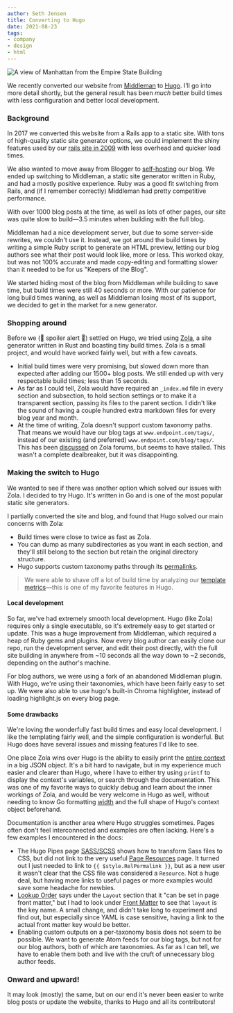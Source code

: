 ```yaml
---
author: Seth Jensen
title: Converting to Hugo
date: 2021-08-23
tags:
- company
- design
- html
---
```


![A view of Manhattan from the Empire State Building](/blog/2021/08/converting-to-hugo/manhattan-view.jpg)

<!--Photo by Seth Jensen-->

We recently converted our website from [Middleman](https://middlemanapp.com/) to [Hugo](https://gohugo.io). I’ll go into more detail shortly, but the general result has been *much* better build times with less configuration and better local development.

### Background

In 2017 we converted this website from a Rails app to a static site. With tons of high-quality static site generator options, we could implement the shiny features used by our [rails site in 2009](/blog/2009/10/new-end-point-site-rails-jquery-flot/) with less overhead and quicker load times.

We also wanted to move away from Blogger to [self-hosting](/blog/2017/11/using-github-for-blog-comments/) our blog. We ended up switching to Middleman, a static site generator written in Ruby, and had a mostly positive experience. Ruby was a good fit switching from Rails, and (if I remember correctly) Middleman had pretty competitive performance.

With over 1000 blog posts at the time, as well as lots of other pages, our site was quite slow to build—3.5 minutes when building with the full blog.

Middleman had a nice development server, but due to some server-side rewrites, we couldn't use it. Instead, we got around the build times by writing a simple Ruby script to generate an HTML preview, letting our blog authors see what their post would look like, more or less. This worked okay, but was not 100% accurate and made copy-editing and formatting slower than it needed to be for us "Keepers of the Blog".

We started hiding most of the blog from Middleman while building to save time, but build times were still 40 seconds or more. With our patience for long build times waning, as well as Middleman losing most of its support, we decided to get in the market for a new generator.

### Shopping around

Before we (🚨 spoiler alert 🚨) settled on Hugo, we tried using [Zola](https://www.getzola.org/), a site generator written in Rust and boasting tiny build times. Zola is a small project, and would have worked fairly well, but with a few caveats.

- Initial build times were very promising, but slowed down more than expected after adding our 1500+ blog posts. We still ended up with very respectable build times; less than 15 seconds.
- As far as I could tell, Zola would have required an `_index.md` file in every section and subsection, to hold section settings or to make it a transparent section, passing its files to the parent section. I didn't like the sound of having a couple hundred extra markdown files for every blog year and month.
- At the time of writing, Zola doesn't support custom taxonomy paths. That means we would have our blog tags at `www.endpoint.com/tags/`, instead of our existing (and preferred) `www.endpoint.com/blog/tags/`. This has been [discussed](https://zola.discourse.group/t/custom-path-for-taxonomy-pages/82) on Zola forums, but seems to have stalled. This wasn't a complete dealbreaker, but it was disappointing.

### Making the switch to Hugo

We wanted to see if there was another option which solved our issues with Zola. I decided to try Hugo. It's written in Go and is one of the most popular static site generators.

I partially converted the site and blog, and found that Hugo solved our main concerns with Zola:

- Build times were close to twice as fast as Zola.
- You can dump as many subdirectories as you want in each section, and they'll still belong to the section but retain the original directory structure.
- Hugo supports custom taxonomy paths through its [permalinks](https://gohugo.io/content-management/urls/).

> We were able to shave off a lot of build time by analyzing our [template metrics](https://gohugo.io/troubleshooting/build-performance/)—this is one of my favorite features in Hugo.

#### Local development

So far, we've had extremely smooth local development. Hugo (like Zola) requires only a single executable, so it's extremely easy to get started or update. This was a huge improvement from Middleman, which required a heap of Ruby gems and plugins. Now every blog author can easily clone our repo, run the development server, and edit their post directly, with the full site building in anywhere from ~10 seconds all the way down to ~2 seconds, depending on the author's machine.

For blog authors, we were using a fork of an abandoned Middleman plugin. With Hugo, we're using their taxonomies, which have been fairly easy to set up. We were also able to use hugo's built-in Chroma highlighter, instead of loading highlight.js on every blog page.

#### Some drawbacks

We're loving the wonderfully fast build times and easy local development. I like the templating fairly well, and the simple configuration is wonderful. But Hugo does have several issues and missing features I'd like to see.

One place Zola wins over Hugo is the ability to easily print the [entire context](https://www.getzola.org/documentation/templates/overview/) in a big JSON object. It's a bit hard to navigate, but in my experience much easier and clearer than Hugo, where I have to either try using `printf` to display the context's variables, or search through the documentation. This was one of my favorite ways to quickly debug and learn about the inner workings of Zola, and would be very welcome in Hugo as well, without needing to know Go formatting [width](https://pkg.go.dev/fmt) and the full shape of Hugo's context object beforehand.

Documentation is another area where Hugo struggles sometimes. Pages often don't feel interconnected and examples are often lacking. Here's a few examples I encountered in the docs:

* The Hugo Pipes page [SASS/​SCSS](https://gohugo.io/hugo-pipes/scss-sass/) shows how to transform Sass files to CSS, but did not link to the very useful [Page Resources](https://gohugo.io/hugo-pipes/scss-sass/) page. It turned out I just needed to link to `{{ $style.RelPermalink }}`, but as a new user it wasn't clear that the CSS file was considered a `Resource`. Not a huge deal, but having more links to useful pages or more examples would save some headache for newbies.
* [Lookup Order](https://gohugo.io/templates/lookup-order/#hugo-layouts-lookup-rules) says under the `Layout` section that it "can be set in page front matter," but I had to look under [Front Matter](https://gohugo.io/content-management/front-matter/) to see that `layout` is the key name. A small change, and didn't take long to experiment and find out, but especially since YAML is case sensitive, having a link to the actual front matter key would be better.
* Enabling custom outputs on a per-taxonomy basis does not seem to be possible. We want to generate Atom feeds for our blog tags, but not for our blog authors, both of which are taxonomies. As far as I can tell, we have to enable them both and live with the cruft of unnecessary blog author feeds.

### Onward and upward!

It may look (mostly) the same, but on our end it's never been easier to write blog posts or update the website, thanks to Hugo and all its contributors!

